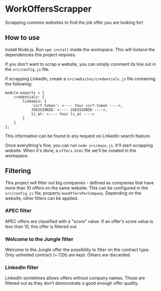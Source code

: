# WorkOffersScrapper

Scrapping common websites to find the job offer you are looking for!

## How to use
Install Node.js.
Run `npm install` inside the workspace. This will instace the dependencies this project requires.

If you don't want to scrap a website, you can simply comment its line out in the `src/config.js` file. 

If scrapping LinkedIn, create a `src/websites/credentials.js` file containing the following:
```
module.exports = {
    credentials: {
        linkedin: {
            'csrf-token': <---- Your csrf-token ---->,
            JSESSIONID: <---- JSESSIONID ---->,
            li_at: <---- Your li_at ---->
        }
    }
};
```
This information can be found in any request on LinkedIn search feature.

Once everything's fine, you can run `node src/main.js`. It'll start scrapping website. When it's done, a `offers.html` file we'll be created in the workspace.

## Filtering
This project will filter out big companies - defined as companies that have more than 10 offers on the same website. This can be configured in the `src/config.js` file, property `maxOffersPerCompany`.
Depending on the website, other filters can be applied.

### APEC filter
APEC offers are classified with a "score" value. If an offer's score value is less than 15, this offer is filtered out.

### Welcome to the Jungle filter
Welcome to the Jungle offer the possibility to filter on the contract type. Only unlimited contract (= CDI) are kept. Others are discarded.

### LinkedIn filter
LinkedIn sometimes allows offers without company names. Those are filtered out as they don't demonstrate a good enough offer quality.